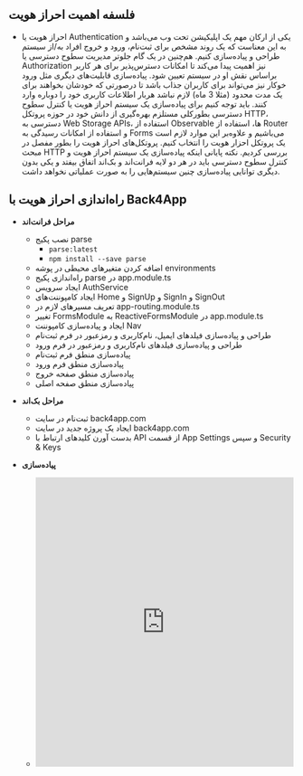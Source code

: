 ## فلسفه اهمیت احراز هویت

- احراز هویت یا Authentication یکی از ارکان مهم یک اپلیکیشن تحت وب می‌باشد و به این معناست که یک روند مشخص برای ثبت‌نام، ورود و خروج افراد به/از سیستم طراحی و پیاده‌سازی کنیم. هم‌چنین در یک گام جلوتر مدیریت سطوح دسترسی یا Authorization نیز اهمیت پیدا می‌کند تا امکانات دسترس‌پذیر برای هر کاربر براساس نقش او در سیستم تعیین شود. پیاده‌سازی قابلیت‌های دیگری مثل ورود خوکار نیز می‌تواند برای کاربران جذاب باشد تا درصورتی که خودشان بخواهند برای یک مدت محدود (مثلا 3 ماه) لازم نباشد هربار اطلاعات کاربری خود را دوباره وارد کنند. باید توجه کنیم برای پیاده‌سازی یک سیستم احراز هویت یا کنترل سطوح دسترسی بطورکلی مستلزم بهره‌گیری از دانش خود در حوزه پروتکل HTTP، دسترسی به Web Storage APIs، استفاده از Observable ها، استفاده از Router و استفاده از امکانات رسیدگی به Forms می‌باشیم و علاوه‌بر این موارد لازم است یک پروتکل احزار هویت را انتخاب کنیم. پروتکل‌های احراز هویت را بطور مفصل در مبحث HTTP بررسی کردیم. نکته پایانی اینکه پیاده‌سازی یک سیستم احراز هویت و کنترل سطوح دسترسی باید در هر دو لایه فرانت‌اند و بک‌اند اتفاق بیفتد و یکی بدون دیگری توانایی پیاده‌سازی چنین سیستم‌هایی را به صورت عملیاتی نخواهد داشت.

## راه‌اندازی احراز هویت با Back4App

- **مراحل فرانت‌اند**

  - نصب پکیج parse
    - `parse:latest`
    - `npm install --save parse`
  - اضافه کردن متغیرهای محیطی در پوشه environments
  - راه‌اندازی پکیج parse در app.module.ts
  - ایجاد سرویس AuthService
  - ایجاد کامپوننت‌های Home و SignUp و SignIn و SignOut
  - تعریف مسیرهای لازم در app-routing.module.ts
  - تغییر FormsModule به ReactiveFormsModule در app.module.ts
  - ایجاد و پیاده‌سازی کامپوننت Nav
  - طراحی و پیاده‌سازی فیلدهای ایمیل، نام‌کاربری و رمزعبور در فرم ثبت‌نام
  - طراحی و پیاده‌سازی فیلدهای نام‌کاربری و رمزعبور در فرم ورود
  - پیاده‌سازی منطق فرم ثبت‌نام
  - پیاده‌سازی منطق فرم ورود
  - پیاده‌سازی منطق صفحه خروج
  - پیاده‌سازی منطق صفحه اصلی

- **مراحل بک‌اند**

  - ثبت‌نام در سایت back4app.com
  - ایجاد یک پروژه جدید در سایت back4app.com
  - بدست آورن کلیدهای ارتباط با API از قسمت App Settings و سپس Security & Keys

- **پیاده‌سازی**
  - <iframe height="512" style="width: 100%;" frameborder="no" loading="lazy" allowtransparency="true" allowfullscreen="true" src="https://stackblitz.com/edit/angular-ivy-simple-auth?ctl=1&embed=1"></iframe>
